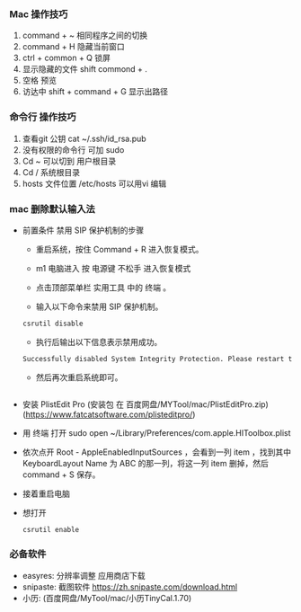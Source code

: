 ### Mac 操作技巧
1. command + ~  相同程序之间的切换
2. command + H 隐藏当前窗口
3. ctrl + common + Q 锁屏
4. 显示隐藏的文件   shift commond + .
5. 空格  预览
6. 访达中 shift + command + G 显示出路径  

### 命令行 操作技巧
1. 查看git 公钥 cat ~/.ssh/id_rsa.pub
2. 没有权限的命令行 可加  sudo
3. Cd ~ 可以切到 用户根目录
4. Cd / 系统根目录
5. hosts 文件位置  /etc/hosts 可以用vi 编辑

### mac  删除默认输入法
- 前置条件 禁用 SIP 保护机制的步骤
    - 重启系统，按住 Command + R 进入恢复模式。
    - m1 电脑进入 按 电源键 不松手 进入恢复模式

    - 点击顶部菜单栏 实用工具 中的 终端 。

    - 输入以下命令来禁用 SIP 保护机制。
    ```sh
    csrutil disable
    ```
    - 执行后输出以下信息表示禁用成功。
    ```sh
    Successfully disabled System Integrity Protection. Please restart the machine for the changes to take effect.
    ```
    - 然后再次重启系统即可。
    
    ```
- 安装 PlistEdit Pro  (安装包 在 百度网盘/MYTool/mac/PlistEditPro.zip) (https://www.fatcatsoftware.com/plisteditpro/)
- 用 终端 打开 sudo open ~/Library/Preferences/com.apple.HIToolbox.plist
- 依次点开 Root - AppleEnabledInputSources ，会看到一列 item ，找到其中 KeyboardLayout Name 为 ABC 的那一列，将这一列 item 删掉，然后 command + S 保存。
- 接着重启电脑
- 想打开 
    ```sh
    csrutil enable

### 必备软件

- easyres: 分辨率调整 应用商店下载
- snipaste: 截图软件  https://zh.snipaste.com/download.html
- 小历: (百度网盘/MyTool/mac/小历TinyCal.1.70)